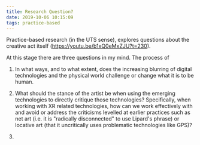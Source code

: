 ```yaml
---
title: Research Question?
date: 2019-10-06 10:15:09
tags: practice-based
---
```


Practice-based research (in the UTS sense), explores questions about the creative act itself (https://youtu.be/b1xQ0eMxZJU?t=230).

At this stage there are three questions in my mind. The process of

1.   In what ways, and to what extent, does the increasing blurring of digital technologies and the physical world challenge or change what it is  to be human.

2.   What should the stance of the artist be when using the emerging technologies to directly critique those technologies? Specifically, when working with XR related technologies, how can we work effectively with and avoid or address the criticisms levelled at earlier practices such as net art (i.e. it is "radically disconnected" to use Lipard's phrase) or locative art (that it uncritically uses problematic technologies like GPS)?

3.